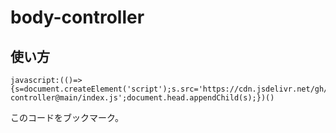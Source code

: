 # body-controller

## 使い方

    javascript:(()=>{s=document.createElement('script');s.src='https://cdn.jsdelivr.net/gh/Nasudonguri/body-controller@main/index.js';document.head.appendChild(s);})()

このコードをブックマーク。
